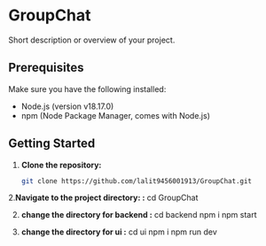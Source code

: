 # GroupChat
Short description or overview of your project.

## Prerequisites

Make sure you have the following installed:

- Node.js (version v18.17.0)
- npm (Node Package Manager, comes with Node.js)

## Getting Started

1. **Clone the repository:**

   ```bash
   git clone https://github.com/lalit9456001913/GroupChat.git

2.**Navigate to the project directory: :**
    cd GroupChat

2. **change the directory for backend :**
   cd backend
   npm i
   npm start


3. **change the directory for ui :**
   cd ui
   npm i
   npm run dev

